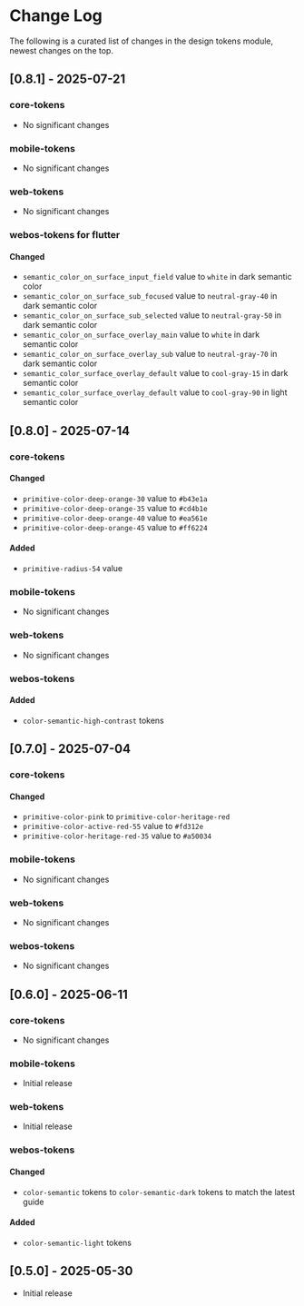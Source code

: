 # Change Log

The following is a curated list of changes in the design tokens module, newest changes on the top.

## [0.8.1] - 2025-07-21

### core-tokens

- No significant changes

### mobile-tokens

- No significant changes

### web-tokens

- No significant changes

### webos-tokens for flutter

#### Changed

- `semantic_color_on_surface_input_field` value to `white` in dark semantic color
- `semantic_color_on_surface_sub_focused` value to `neutral-gray-40` in dark semantic color
- `semantic_color_on_surface_sub_selected` value to `neutral-gray-50` in dark semantic color
- `semantic_color_on_surface_overlay_main` value to `white` in dark semantic color
- `semantic_color_on_surface_overlay_sub` value to `neutral-gray-70` in dark semantic color
- `semantic_color_surface_overlay_default` value to `cool-gray-15` in dark semantic color
- `semantic_color_surface_overlay_default` value to `cool-gray-90` in light semantic color

## [0.8.0] - 2025-07-14

### core-tokens

#### Changed

- `primitive-color-deep-orange-30` value to `#b43e1a`
- `primitive-color-deep-orange-35` value to `#cd4b1e`
- `primitive-color-deep-orange-40` value to `#ea561e`
- `primitive-color-deep-orange-45` value to `#ff6224`

#### Added

- `primitive-radius-54` value

### mobile-tokens

- No significant changes

### web-tokens

- No significant changes

### webos-tokens

#### Added

- `color-semantic-high-contrast` tokens

## [0.7.0] - 2025-07-04

### core-tokens

#### Changed

- `primitive-color-pink` to `primitive-color-heritage-red`
- `primitive-color-active-red-55` value to `#fd312e`
- `primitive-color-heritage-red-35` value to `#a50034`

### mobile-tokens

- No significant changes

### web-tokens

- No significant changes

### webos-tokens

- No significant changes

## [0.6.0] - 2025-06-11

### core-tokens

- No significant changes

### mobile-tokens

- Initial release

### web-tokens

- Initial release

### webos-tokens

#### Changed

- `color-semantic` tokens to `color-semantic-dark` tokens to match the latest guide

#### Added

- `color-semantic-light` tokens

## [0.5.0] - 2025-05-30

- Initial release
